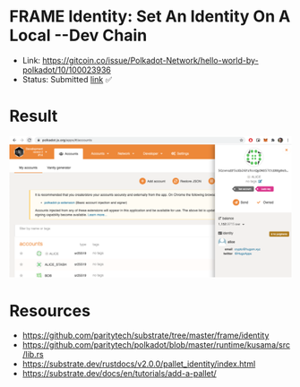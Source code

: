 # FRAME Identity: Set An Identity On A Local --Dev Chain

- Link: https://gitcoin.co/issue/Polkadot-Network/hello-world-by-polkadot/10/100023936
- Status: Submitted [link](https://raw.githubusercontent.com/Hugoo/polkadot-hackathon/main/challenges/frame-identity-local/local-id.png) ✅

# Result

![local id](./local-id.png "local id")

# Resources

- https://github.com/paritytech/substrate/tree/master/frame/identity
- https://github.com/paritytech/polkadot/blob/master/runtime/kusama/src/lib.rs
- https://substrate.dev/rustdocs/v2.0.0/pallet_identity/index.html
- https://substrate.dev/docs/en/tutorials/add-a-pallet/
